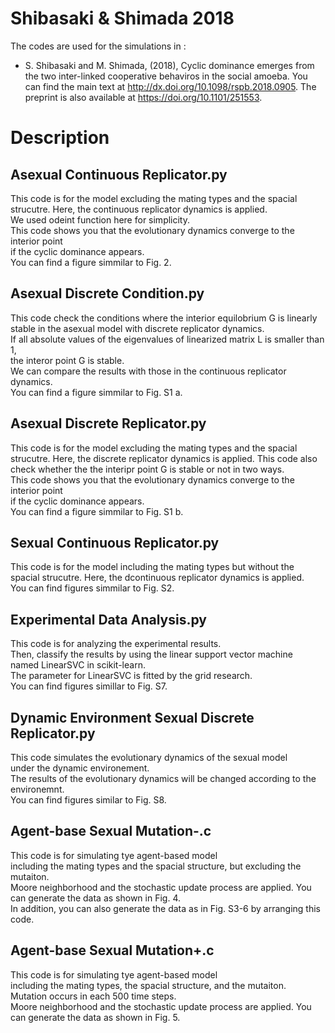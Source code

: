 # Shibasaki & Shimada 2018

The codes are used for the simulations in :
* S. Shibasaki and M. Shimada, (2018), Cyclic dominance emerges from 
the two inter-linked cooperative behaviros in the social amoeba.
You can find the main text at http://dx.doi.org/10.1098/rspb.2018.0905.
The preprint is also available at  https://doi.org/10.1101/251553.

# Description  
## Asexual Continuous Replicator.py  
This code is for the model excluding the mating types and the spacial strucutre. 
Here, the continuous replicator dynamics is applied.   
We used odeint function here for simplicity.  
This code shows you that the evolutionary dynamics converge to the interior point  
if the cyclic dominance appears.  
You can find a figure simmilar to Fig. 2.  

## Asexual Discrete Condition.py  
This code check the conditions where the interior equilobrium G is linearly stable
in the asexual model with discrete replicator dynamics.  
If all absolute values of the eigenvalues of linearized matrix L is smaller than 1,  
the interor point G is stable.  
We can compare the results with those in the continuous replicator dynamics.  
You can find a figure simmilar to Fig. S1 a.  

## Asexual Discrete Replicator.py
This code is for the model excluding the mating types and the spacial strucutre. 
Here, the discrete replicator dynamics is applied. 
This code also check whether the the interipr point G is stable or not in two ways.     
This code shows you that the evolutionary dynamics converge to the interior point  
if the cyclic dominance appears.  
You can find a figure simmilar to Fig. S1 b. 

## Sexual Continuous Replicator.py  
This code is for the model including the mating types but without the spacial strucutre. 
Here, the dcontinuous replicator dynamics is applied.     
You can find figures simmilar to Fig. S2.  

## Experimental Data Analysis.py  
This code is for analyzing the experimental results.  
Then, classify the results by using the linear support vector machine  
named LinearSVC in scikit-learn.  
The parameter for LinearSVC is fitted by the grid research.  
You can find figures simillar to Fig. S7.

## Dynamic Environment Sexual Discrete Replicator.py  
This code simulates the evolutionary dynamics of the sexual model  
under the dynamic environement.  
The results of the evolutionary dynamics will be changed according to the environemnt.  
You can find figures similar to Fig. S8.

## Agent-base Sexual Mutation-.c  
This code is for simulating tye agent-based model  
including the mating types and the spacial structure, but excluding the mutaiton.  
Moore neighborhood and the stochastic update process are applied.
You can generate the data as shown in Fig. 4.  
In addition, you can also generate the data as in Fig. S3-6 by arranging this code.

## Agent-base Sexual Mutation+.c  
This code is for simulating tye agent-based model  
including the mating types, the spacial structure, and the mutaiton.  
Mutation occurs in each 500 time steps.  
Moore neighborhood and the stochastic update process are applied.
You can generate the data as shown in Fig. 5.  
